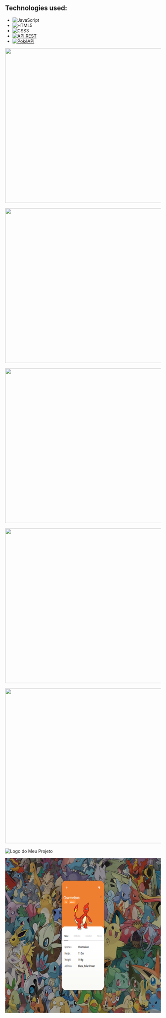 ## Technologies used:
- ![JavaScript](https://img.shields.io/badge/JavaScript-%23323330.svg?style=plastic&logo=javascript&logoColor=%23F7DF1E)
- ![HTML5](https://img.shields.io/badge/HTML5-%23E34F26.svg?style=plastic&logo=html5&logoColor=white) 
- ![CSS3](https://img.shields.io/badge/CSS3-%231572B6.svg?style=plastic&logo=css3&logoColor=white) 
- [![API REST](https://img.shields.io/badge/API%20REST-%23007ACC.svg?style=plastic&logo=rest&logoColor=white)](https://exemplo-api-rest.com)
- [![PokéAPI](https://img.shields.io/badge/Pok%C3%A9API-%23333.svg?style=plastic&logo=pokemon&logoColor=white)](https://pokeapi.co/)


<p><img width="1000" height="500" src="/images/home-screen.png"></p>
<p><img width="1000" height="500" src="/img/tela.gif"></p>
<p><img width="1000" height="500" src="/img/tela.gif"></p>

<p><img width="1000" height="500" src="/img/tela.gif"></p>
<p><img width="1000" height="500" src="/img/tela.gif"></p>

![Logo do Meu Projeto](images/home-screen.png)

<p><img width="1000" height="500" src="/assets/images/about.png"></p>
